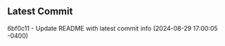 
## Latest Commit
6bf0c11 - Update README with latest commit info (2024-08-29 17:00:05 -0400) <Yunxi-Zhou>
